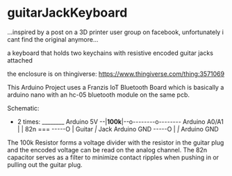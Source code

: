 # guitarJackKeyboard
...inspired by a post on a 3D printer user group on facebook, unfortunately i cant find the original anymore...

a keyboard that holds two keychains with resistive encoded guitar jacks attached

the enclosure is on thingiverse: https://www.thingiverse.com/thing:3571069

This Arduino Project uses a Franzis IoT Bluetooth Board which is basically a arduino nano with an hc-05 bluetooth module on the same pcb.

Schematic:

- 2 times:
              ________
Arduino 5V --|__100k__|--o--------o-------- Arduino A0/A1
                         |        |
                    82n ===       -----O
                         |           Guitar
                        _|_           Jack
                     Arduino GND  -----O
                                  |
                                 _|_
                             Arduino GND

The 100k Resistor forms a voltage divider with the resistor in the guitar plug and the encoded voltage can be read on the analog channel. The 82n capacitor serves as a filter to minimize contact ripples when pushing in or pulling out the guitar plug.
